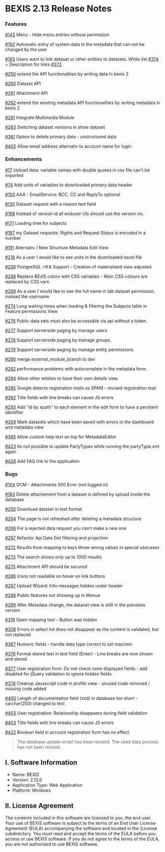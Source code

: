 # BEXIS 2.13 Release Notes

### Features

[#143](https://github.com/BEXIS2/Core/issues/143) Menu - Hide menu entries without permission

[#192](https://github.com/BEXIS2/Core/issues/192) Automatic entry of system data in the metadata that can not be changed by the user

[#193](https://github.com/BEXIS2/Core/issues/193) Users want to link dataset or other entities to datasets. White list [#374](https://github.com/BEXIS2/Core/issues/374) + Description for links [#372](https://github.com/BEXIS2/Core/issues/372)

[#250](https://github.com/BEXIS2/Core/issues/250) extend the API functionalities by writing data in bexis 2

[#260](https://github.com/BEXIS2/Core/issues/260) Dataset API

[#261](https://github.com/BEXIS2/Core/issues/261) Attachment API
		
[#262](https://github.com/BEXIS2/Core/issues/262) extend the existing metadata API functionalities by writing metadata in bexis 2

[#281](https://github.com/BEXIS2/Core/issues/281) Integrate Multimedia Module

[#283](https://github.com/BEXIS2/Core/issues/283) Switching dataset versions in show dataset

[#381](https://github.com/BEXIS2/Core/issues/381) Option to delete primary data - unstructured data

[#402](https://github.com/BEXIS2/Core/issues/402) Allow email address alternativ to account name for login



### Enhancements

[#17](https://github.com/BEXIS2/Core/issues/17) Upload data: variable names with double quotes in csv file can't be imported

[#74](https://github.com/BEXIS2/Core/issues/74) Add units of variables to downloaded primary data header

[#100](https://github.com/BEXIS2/Core/issues/100) AAA - EmailService: BCC, CC and ReplyTo optional

[#130](https://github.com/BEXIS2/Core/issues/130) Dataset request with a reason text field

[#168](https://github.com/BEXIS2/Core/issues/168) Instead of version id all enduser UIs should use the version no.

[#171](https://github.com/BEXIS2/Core/issues/171) Loading time for subjects

[#187](https://github.com/BEXIS2/Core/issues/187) my Dataset requests: Rights and Request Status is encoded in a number

[#191](https://github.com/BEXIS2/Core/issues/191) Alternativ / New Structure Metadata Edit View

[#218](https://github.com/BEXIS2/Core/issues/218) As a user I would like to see units in the downloaded excel file

[#259](https://github.com/BEXIS2/Core/issues/259) PostgreSQL >9.6 Support - Creation of materialized view adjusted

[#268](https://github.com/BEXIS2/Core/issues/268) Replace BExIS colors with CSS variables - Main CSS colours are replaced by CSS vars

[#269](https://github.com/BEXIS2/Core/issues/269) As a user I would like to see the full name in tab dataset permission, instead the username

[#274](https://github.com/BEXIS2/Core/issues/274) Long waiting times when loading & filtering the Subjects table in Feature permissions View

[#276](https://github.com/BEXIS2/Core/issues/276) Public data sets must also be accessible via api without a token.

[#277](https://github.com/BEXIS2/Core/issues/277) Support serverside paging by manage users.

[#278](https://github.com/BEXIS2/Core/issues/278) Support serverside paging by manage groups.

[#279](https://github.com/BEXIS2/Core/issues/279) Support serverside paging by manage entity permissions.

[#280](https://github.com/BEXIS2/Core/issues/280) merge external_module_branch to dev

[#282](https://github.com/BEXIS2/Core/issues/282) performance problems with autocomplete in the metadata form.

[#284](https://github.com/BEXIS2/Core/issues/284) Allow other entities to have their own details view.

[#285](https://github.com/BEXIS2/Core/issues/285) Google detects registration mails as SPAM - revised registration mail

[#392](https://github.com/BEXIS2/Core/issues/392) Title fields with line breaks can cause JS errors

[#293](https://github.com/BEXIS2/Core/issues/293) Add "id by xpath" to each element in the edit form to have a persitent identifier

[#309](https://github.com/BEXIS2/Core/issues/309) Mark datasets which have been saved with errors in the dashboard and metadata view

[#395](https://github.com/BEXIS2/Core/issues/395) Allow custom help text on top for MetadataEditor

[#423](https://github.com/BEXIS2/Core/issues/423) Its not possible to update PartyTypes while running the partyType.xml again

[#426](https://github.com/BEXIS2/Core/issues/426) Add FAQ link to the application

### Bugs

[#104](https://github.com/BEXIS2/Core/issues/104) DCM - Attachments 500 Error (not logged in)

[#183](https://github.com/BEXIS2/Core/issues/183) Delete attachement from a dataset is defined by upload inside the database

[#250](https://github.com/BEXIS2/Core/issues/250) Download dataset in text format

[#264](https://github.com/BEXIS2/Core/issues/264) The page is not refreshed after deleting a metadata structure

[#266](https://github.com/BEXIS2/Core/issues/266) For a rejected data request you can't make a new one

[#267](https://github.com/BEXIS2/Core/issues/267) Refactor Api Data Get filtering and projection

[#272](https://github.com/BEXIS2/Core/issues/272) Results from mapping to keys throw wrong values in special usecases

[#273](https://github.com/BEXIS2/Core/issues/273) The search shows only up to 1000 results.

[#275](https://github.com/BEXIS2/Core/issues/275) Attachment API should be secured

[#286](https://github.com/BEXIS2/Core/issues/286) Icons not readable on hover on link buttons

[#287](https://github.com/BEXIS2/Core/issues/287) Upload Wizard: Info messages hidden under header

[#288](https://github.com/BEXIS2/Core/issues/288) Public features not showing up in Menue

[#289](https://github.com/BEXIS2/Core/issues/289) After Metadata change, the dataset view is stilll in the previews version

[#319](https://github.com/BEXIS2/Core/issues/319) Open mapping tool - Button was hidden

[#308](https://github.com/BEXIS2/Core/issues/308) Errors in select list does not disappear as the content is validated, but not replaced

[#367](https://github.com/BEXIS2/Core/issues/367) Numeric fields - handle data type correct to set max/min

[#376](https://github.com/BEXIS2/Core/issues/376) Format stored text in test field (Enter) - Line breaks are now shown and stored

[#377](https://github.com/BEXIS2/Core/issues/377) User registration form: Do not check none displayed fields - add disabled for jQuery validation to ignore hidden fields

[#378](https://github.com/BEXIS2/Core/issues/378) Cleanup Javascript code in profile view - unused code removed / missing code added

[#400](https://github.com/BEXIS2/Core/issues/400) Length of documentation field (xsd) in database too short - varchar(250) changed to text 

[#403](https://github.com/BEXIS2/Core/issues/403) User registration: Relationship disappaers during field validation

[#403](https://github.com/BEXIS2/Core/issues/403) Title fields with line breaks can cause JS errors

[#422](https://github.com/BEXIS2/Core/issues/422) Boolean field in account registration form has no effect



>The database update script has been revised. The seed data process has not been revised.

## I. Software Information

-	Name: BEXIS
-	Version: 2.12.0
-	Application Type: Web Application
-	Platform: Windows

## II.	License Agreement
The contents included in this software are licensed to you, the end user. Your use of BEXIS software is subject to the terms of an End User License Agreement (EULA) accompanying the software and located in the \License subdirectory. You must read and accept the terms of the EULA before you access or use BEXIS software. If you do not agree to the terms of the EULA, you are not authorized to use BEXIS software.

